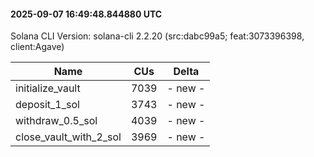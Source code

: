 #### 2025-09-07 16:49:48.844880 UTC

Solana CLI Version: solana-cli 2.2.20 (src:dabc99a5; feat:3073396398, client:Agave)

| Name | CUs | Delta |
|------|------|-------|
| initialize_vault | 7039 | - new - |
| deposit_1_sol | 3743 | - new - |
| withdraw_0.5_sol | 4039 | - new - |
| close_vault_with_2_sol | 3969 | - new - |

